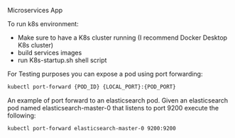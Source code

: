 Microservices App

To run k8s environment:
- Make sure to have a K8s cluster running (I recommend Docker Desktop K8s cluster)
- build services images
- run K8s-startup.sh shell script

For Testing purposes you can expose a pod using port forwarding:
```bash
kubectl port-forward {POD_ID} {LOCAL_PORT}:{POD_PORT}
```

An example of port forward to an elasticsearch pod.
Given an elasticsearch pod named elasticsearch-master-0 that listens to port 9200 execute the following:

```bash
kubectl port-forward elasticsearch-master-0 9200:9200
```